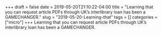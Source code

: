 +++draft = falsedate = 2019-05-20T21:10:22-04:00title = "Learning that you can request article PDFs through UK’s interlibrary loan has been a GAMECHANGER."slug = "2019-05-20-Learning-that"tags = []categories = ["micro"]+++Learning that you can request article PDFs through UK’s interlibrary loan has been a GAMECHANGER.